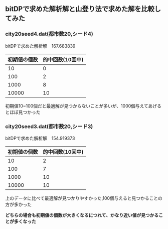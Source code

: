 ## bitDPで求めた解析解と山登り法で求めた解を比較してみた

### city20seed4.dat(都市数20,シード4)

bitDPで求めた解析解　167.683839

|  初期値の個数  |  的中回数(10回中) |
| ---- | ---- |
|  10  |  0  |
|  100  |  2  |
|  1000  |  8  |
|  10000  |  10  |

初期値10~100個だと最適解が見つからないことが多いが、1000個与えてあげるとほぼ見つかった

### city20seed3.dat(都市数20,シード3)

bitDPで求めた解析解　154.919373

|  初期値の個数  |  的中回数(10回中) |
| ---- | ---- |
|  10  |  2  |
|  100  |  7  |
|  1000  |  10  |
|  10000  |  10  |

上のデータに比べて最適解が見つかりやすかった,100個与えると見つかることの方が多かった

**どちらの場合も初期値の個数が大きくなるにつれて、かなり近い値が見つかることが多くなった**